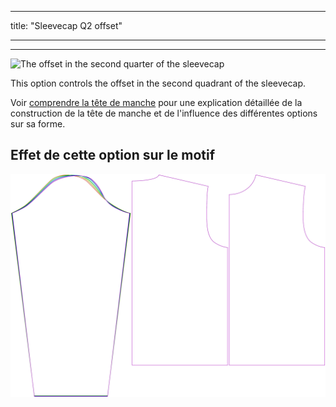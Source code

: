 - - -
title: "Sleevecap Q2 offset"
- - -

---

![The offset in the second quarter of the sleevecap](./sleevecapq2offset.svg)

This option controls the offset in the second quadrant of the sleevecap.

<Tip>

Voir [comprendre la tête de manche](/docs/patterns/brian/options#understanding-the-sleevecap) pour une explication détaillée de la construction de la tête de manche et de l'influence des différentes options sur sa forme.

</Tip>

## Effet de cette option sur le motif

![This image shows the effect of this option by superimposing several variants that have a different value for this option](brian_sleevecapq2offset_sample.svg "Effect of this option on the pattern")
